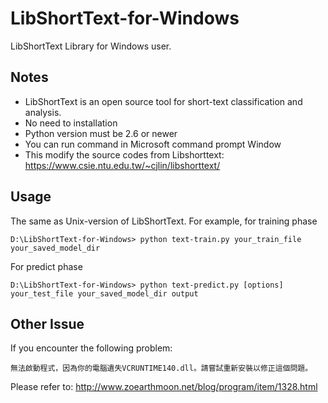 # LibShortText-for-Windows
LibShortText Library for Windows user.

## Notes
* LibShortText is an open source tool for short-text classification and analysis.
* No need to installation
* Python version must be 2.6 or newer
* You can run command in Microsoft command prompt Window
* This modify the source codes from Libshorttext: https://www.csie.ntu.edu.tw/~cjlin/libshorttext/

## Usage
The same as Unix-version of LibShortText. For example, for training phase
```shell
D:\LibShortText-for-Windows> python text-train.py your_train_file your_saved_model_dir
```
For predict phase
```shell
D:\LibShortText-for-Windows> python text-predict.py [options] your_test_file your_saved_model_dir output
```

## Other Issue
If you encounter the following problem:
```shell
無法啟動程式，因為你的電腦遺失VCRUNTIME140.dll。請嘗試重新安裝以修正這個問題。
```
Please refer to: http://www.zoearthmoon.net/blog/program/item/1328.html